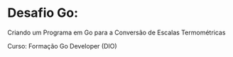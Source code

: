 # Desafio Go: 
Criando um Programa em Go para a Conversão de Escalas Termométricas

Curso: Formação Go Developer (DIO)
